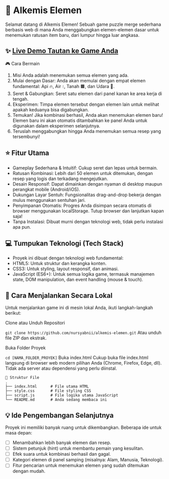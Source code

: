 # 🧪 Alkemis Elemen
Selamat datang di Alkemis Elemen! Sebuah game puzzle merge sederhana berbasis web di mana Anda menggabungkan elemen-elemen dasar untuk menemukan ratusan item baru, dari lumpur hingga luar angkasa.

## ✨ [Live Demo Tautan ke Game Anda](https://alkemis-elemen.vercel.app/)
🎮 Cara Bermain
1. Misi Anda adalah menemukan semua elemen yang ada.
2. Mulai dengan Dasar: Anda akan memulai dengan empat elemen fundamental: Api 🔥, Air 💧, Tanah 🟫, dan Udara 💨.
3. Seret & Gabungkan: Seret satu elemen dari panel kanan ke area kerja di tengah.
4. Eksperimen: Timpa elemen tersebut dengan elemen lain untuk melihat apakah keduanya bisa digabungkan.
5. Temukan! Jika kombinasi berhasil, Anda akan menemukan elemen baru! Elemen baru ini akan otomatis ditambahkan ke panel Anda untuk digunakan dalam eksperimen selanjutnya.
6. Teruslah menggabungkan hingga Anda menemukan semua resep yang tersembunyi!

## ⭐ Fitur Utama
- Gameplay Sederhana & Intuitif: Cukup seret dan lepas untuk bermain.
- Ratusan Kombinasi: Lebih dari 50 elemen untuk ditemukan, dengan resep yang logis dan terkadang mengejutkan.
- Desain Responsif: Dapat dimainkan dengan nyaman di desktop maupun perangkat mobile (Android/iOS).
- Dukungan Layar Sentuh: Fungsionalitas drag-and-drop bekerja dengan mulus menggunakan sentuhan jari.
- Penyimpanan Otomatis: Progres Anda disimpan secara otomatis di browser menggunakan localStorage. Tutup browser dan lanjutkan kapan saja!
- Tanpa Instalasi: Dibuat murni dengan teknologi web, tidak perlu instalasi apa pun.

## 💻 Tumpukan Teknologi (Tech Stack)
- Proyek ini dibuat dengan teknologi web fundamental:
- HTML5: Untuk struktur dan kerangka konten.
- CSS3: Untuk styling, layout responsif, dan animasi.
- JavaScript (ES6+): Untuk semua logika game, termasuk manajemen state, DOM manipulation, dan event handling (mouse & touch).

## 🚀 Cara Menjalankan Secara Lokal
Untuk menjalankan game ini di mesin lokal Anda, ikuti langkah-langkah berikut:

Clone atau Unduh Repositori

```git clone https://github.com/nursyabnii/alkemis-elemen.git```
Atau unduh file ZIP dan ekstrak.

Buka Folder Proyek

```cd [NAMA_FOLDER_PROYEK]```
Buka index.html
Cukup buka file index.html langsung di browser web modern pilihan Anda (Chrome, Firefox, Edge, dll). Tidak ada server atau dependensi yang perlu diinstal.

```
📂 Struktur File
.
├── index.html      # File utama HTML
├── style.css       # File styling CSS
├── script.js       # File logika utama JavaScript
└── README.md       # Anda sedang membaca ini
```

## 💡 Ide Pengembangan Selanjutnya
Proyek ini memiliki banyak ruang untuk dikembangkan. Beberapa ide untuk masa depan:

- [ ] Menambahkan lebih banyak elemen dan resep.
- [ ] Sistem petunjuk (hint) untuk membantu pemain yang kesulitan.
- [ ] Efek suara untuk kombinasi berhasil dan gagal.
- [ ] Kategori elemen di panel samping (misalnya: Alam, Manusia, Teknologi).
- [ ] Fitur pencarian untuk menemukan elemen yang sudah ditemukan dengan mudah.